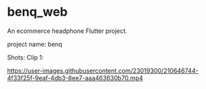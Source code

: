 # benq_web

An ecommerce headphone Flutter project.

project name: benq

Shots: 
Clip 1: 


https://user-images.githubusercontent.com/23019300/210646744-4f33f25f-9eaf-4db3-8ee7-aaa463630b70.mp4


